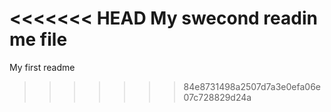 <<<<<<< HEAD
My swecond readin me file
=======
My first readme
>>>>>>> 84e8731498a2507d7a3e0efa06e07c728829d24a
